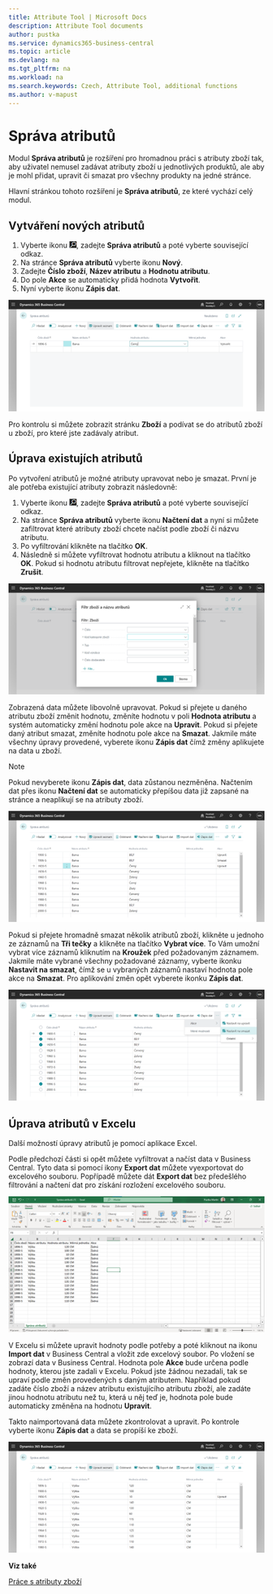 ```yaml
---
title: Attribute Tool | Microsoft Docs
description: Attribute Tool documents
author: pustka
ms.service: dynamics365-business-central
ms.topic: article
ms.devlang: na
ms.tgt_pltfrm: na
ms.workload: na
ms.search.keywords: Czech, Attribute Tool, additional functions
ms.author: v-mapust
---
```

# Správa atributů

Modul **Správa atributů** je rozšíření pro hromadnou práci s atributy zboží tak, aby uživatel nemusel zadávat atributy zboží u jednotlivých produktů, ale aby je mohl přidat, upravit či smazat pro všechny produkty na jedné stránce.

Hlavní stránkou tohoto rozšíření je **Správa atributů**, ze které vychází celý modul.

## Vytváření nových atributů

1. Vyberte ikonu ![Žárovky, která otevře funkci Řekněte mi](media/ui-search/search_small.png "Řekněte mi, co chcete dělat"), zadejte **Správa atributů** a poté vyberte související odkaz.
2. Na stránce **Správa atributů** vyberte ikonu **Nový**.
3. Zadejte **Číslo zboží**, **Název atributu** a **Hodnotu atributu**.
4. Do pole **Akce** se automaticky přidá hodnota **Vytvořit**.
5. Nyní vyberte ikonu **Zápis dat**.

![Název](media/CreateNew.png)

Pro kontrolu si můžete zobrazit stránku **Zboží** a podívat se do atributů zboží u zboží, pro které jste zadávaly atribut.

## Úprava existujích atributů

Po vytvoření atributů je možné atributy upravovat nebo je smazat.
První je ale potřeba existující atributy zobrazit následovně:

1. Vyberte ikonu ![Žárovky, která otevře funkci Řekněte mi](media/ui-search/search_small.png "Řekněte mi, co chcete dělat"), zadejte **Správa atributů** a poté vyberte související odkaz.
2. Na stránce **Správa atributů** vyberte ikonu **Načtení dat** a nyní si můžete zafiltrovat které atributy zboží chcete načíst podle zboží či názvu atributu.
3. Po vyfiltrování klikněte na tlačítko **OK**.
4. Následně si můžete vyfiltrovat hodnotu atributu a kliknout na tlačítko **OK**. Pokud si hodnotu atributu filtrovat nepřejete, klikněte na tlačítko **Zrušit**.

![Název](media/FilterAttributes.png)

Zobrazená data můžete libovolně upravovat. Pokud si přejete u daného atributu zboží změnit hodnotu, změníte hodnotu v poli **Hodnota atributu** a systém automaticky změní hodnotu pole akce na **Upravit**. Pokud si přejete daný atribut smazat, změníte hodnotu pole akce na **Smazat**. Jakmile máte všechny úpravy provedené, vyberete ikonu **Zápis dat** čímž změny aplikujete na data u zboží.

> [!NOTE]
> Pokud nevyberete ikonu **Zápis dat**, data zůstanou nezměněna. Načtením dat přes ikonu **Načtení dat** se automaticky přepíšou data již zapsané na stránce a neaplikují se na atributy zboží.

![Název](media/Changes.png)

Pokud si přejete hromadně smazat několik atributů zboží, klikněte u jednoho ze záznamů na **Tři tečky** a klikněte na tlačítko **Vybrat více**. To Vám umožní vybrat více záznamů kliknutím na **Kroužek** před požadovaným záznamem. Jakmile máte vybrané všechny požadované záznamy, vyberte ikonku **Nastavit na smazat**, čímž se u vybraných záznamů nastaví hodnota pole akce na **Smazat**. Pro aplikování změn opět vyberete ikonku **Zápis dat**.

![Název](media/SetToDelete.png)

## Úprava atributů v Excelu

Další možností úpravy atributů je pomocí aplikace Excel.

Podle předchozí části si opět můžete vyfiltrovat a načíst data v Business Central. Tyto data si pomocí ikony **Export dat** můžete vyexportovat do excelového souboru. Popřípadě můžete dát **Export dat** bez předešlého filtrování a načtení dat pro získání rozložení excelového souboru.

![Název](media/ExcelAttributes.png)

V Excelu si můžete upravit hodnoty podle potřeby a poté kliknout na ikonu **Import dat** v Business Central a vložit zde excelový soubor. Po vložení se zobrazí data v Business Central. Hodnota pole **Akce** bude určena podle hodnoty, kterou jste zadali v Excelu. Pokud jste žádnou nezadali, tak se upraví podle změn provedených s daným atributem. Například pokud zadáte číslo zboží a název atributu existujícího atributu zboží, ale zadáte jinou hodnotu atributu než tu, která u něj teď je, hodnota pole bude automaticky změněna na hodnotu **Upravit**.

Takto naimportovaná data můžete zkontrolovat a upravit. Po kontrole vyberte ikonu **Zápis dat** a data se propíší ke  zboží.

![Název](media/ImportedAttributes.png)

**Viz také**

[Práce s atributy zboží](https://learn.microsoft.com/cs-cz/dynamics365/business-central/inventory-how-work-item-attributes)
